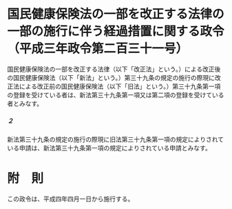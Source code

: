 # 国民健康保険法の一部を改正する法律の一部の施行に伴う経過措置に関する政令（平成三年政令第二百三十一号）
国民健康保険法の一部を改正する法律（以下「改正法」という。）による改正後の国民健康保険法（以下「新法」という。）第三十九条の規定の施行の際現に改正法による改正前の国民健康保険法（以下「旧法」という。）第三十九条第一項の登録を受けている者は、新法第三十九条第一項又は第二項の登録を受けている者とみなす。
##### ２
新法第三十九条の規定の施行の際現に旧法第三十九条第一項の規定によりされている申請は、新法第三十九条第一項の規定によりされている申請とみなす。
# 附　則
この政令は、平成四年四月一日から施行する。
